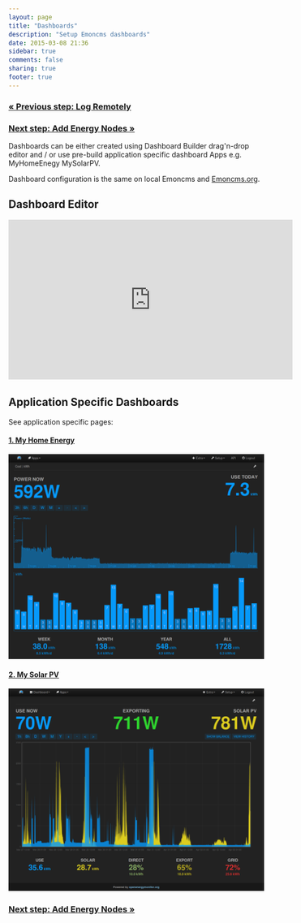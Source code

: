 ```yaml
---
layout: page
title: "Dashboards"
description: "Setup Emoncms dashboards"
date: 2015-03-08 21:36
sidebar: true
comments: false
sharing: true
footer: true
---
```


### [&laquo; Previous step: Log Remotely](/setup/remote/)

### [Next step: Add Energy Nodes &raquo;](/setup/emontx/)

Dashboards can be either created using Dashboard Builder drag'n-drop editor and / or use pre-build application specific dashboard Apps e.g. MyHomeEnegy MySolarPV.

Dashboard configuration is the same on local Emoncms and [Emoncms.org](http://emoncms.org).


## Dashboard Editor

<div class='videoWrapper'>
<iframe width="560" height="315" src="https://www.youtube.com/embed/eqN9rc9VnqI" frameborder="0" allowfullscreen></iframe>
</div>


## Application Specific Dashboards

See application specific pages:

#### [1. My Home Energy](/applicatins/home-energy)

![My home energy](/images/applications/home-energy/myelectric_webapp.png)


#### [2. My Solar PV](/applications/solar-pv)

![My solar PV](/images/applications/solar-pv//my-solarpv1.png)


### [Next step: Add Energy Nodes &raquo;](/setup/emontx/)
